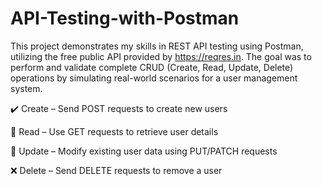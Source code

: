 # API-Testing-with-Postman
This project demonstrates my skills in REST API testing using Postman, utilizing the free public API provided by https://reqres.in. The goal was to perform and validate complete CRUD (Create, Read, Update, Delete) operations by simulating real-world scenarios for a user management system.

✔️ Create – Send POST requests to create new users

📖 Read – Use GET requests to retrieve user details

🔄 Update – Modify existing user data using PUT/PATCH requests

❌ Delete – Send DELETE requests to remove a user
